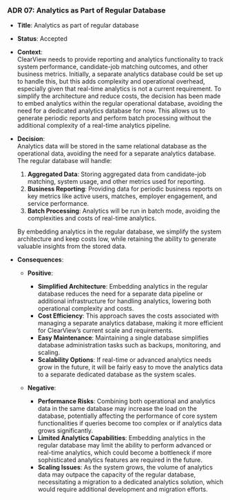 ### ADR 07: Analytics as Part of Regular Database

- **Title**: Analytics as part of regular database
- **Status**: Accepted
- **Context**:  
  ClearView needs to provide reporting and analytics functionality to track system performance, candidate-job matching outcomes, and other business metrics. Initially, a separate analytics database could be set up to handle this, but this adds complexity and operational overhead, especially given that real-time analytics is not a current requirement. To simplify the architecture and reduce costs, the decision has been made to embed analytics within the regular operational database, avoiding the need for a dedicated analytics database for now. This allows us to generate periodic reports and perform batch processing without the additional complexity of a real-time analytics pipeline.

- **Decision**:  
  Analytics data will be stored in the same relational database as the operational data, avoiding the need for a separate analytics database. The regular database will handle:
  1. **Aggregated Data**: Storing aggregated data from candidate-job matching, system usage, and other metrics used for reporting.
  2. **Business Reporting**: Providing data for periodic business reports on key metrics like active users, matches, employer engagement, and service performance.
  3. **Batch Processing**: Analytics will be run in batch mode, avoiding the complexities and costs of real-time analytics.

  By embedding analytics in the regular database, we simplify the system architecture and keep costs low, while retaining the ability to generate valuable insights from the stored data.

- **Consequences**:
  - **Positive**:
    - **Simplified Architecture**: Embedding analytics in the regular database reduces the need for a separate data pipeline or additional infrastructure for handling analytics, lowering both operational complexity and costs.
    - **Cost Efficiency**: This approach saves the costs associated with managing a separate analytics database, making it more efficient for ClearView’s current scale and requirements.
    - **Easy Maintenance**: Maintaining a single database simplifies database administration tasks such as backups, monitoring, and scaling.
    - **Scalability Options**: If real-time or advanced analytics needs grow in the future, it will be fairly easy to move the analytics data to a separate dedicated database as the system scales.

  - **Negative**:
    - **Performance Risks**: Combining both operational and analytics data in the same database may increase the load on the database, potentially affecting the performance of core system functionalities if queries become too complex or if analytics data grows significantly.
    - **Limited Analytics Capabilities**: Embedding analytics in the regular database may limit the ability to perform advanced or real-time analytics, which could become a bottleneck if more sophisticated analytics features are required in the future.
    - **Scaling Issues**: As the system grows, the volume of analytics data may outpace the capacity of the regular database, necessitating a migration to a dedicated analytics solution, which would require additional development and migration efforts.